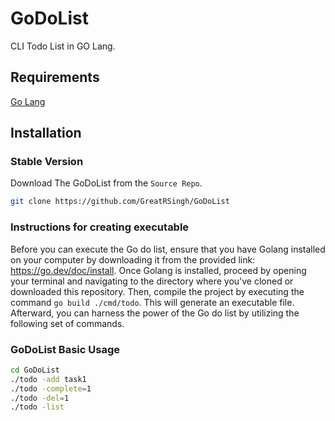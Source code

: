 # GoDoList

CLI Todo List in GO Lang.

## Requirements

[Go Lang](https://go.dev/)

## Installation

### Stable Version

Download The GoDoList from the `Source Repo`.

```bash
git clone https://github.com/GreatRSingh/GoDoList
```

### Instructions for creating executable

Before you can execute the Go do list, ensure that you have Golang installed on your computer by downloading it from the provided link: https://go.dev/doc/install.
Once Golang is installed, proceed by opening your terminal and navigating to the directory where you've cloned or downloaded this repository.
Then, compile the project by executing the command `go build ./cmd/todo`. This will generate an executable file. Afterward, you can harness the power of the Go do list by utilizing the following set of commands.

### GoDoList Basic Usage

```bash
cd GoDoList
./todo -add task1
./todo -complete=1
./todo -del=1
./todo -list
```
